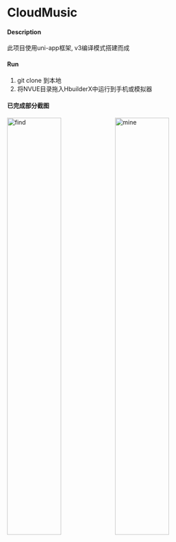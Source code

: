 # CloudMusic

#### Description

此项目使用uni-app框架, v3编译模式搭建而成

#### Run

1. git clone 到本地
2. 将NVUE目录拖入HbuilderX中运行到手机或模拟器


#### 已完成部分截图

<img title="find" src="https://user-images.githubusercontent.com/33248133/56738294-e66e6900-679e-11e9-9d3b-21ec3912ccc3.png" width='50%'><img title="mine" src="https://user-images.githubusercontent.com/33248133/58035743-030e7e80-7b5c-11e9-9452-183b60c985e1.jpg" width='50%'>
